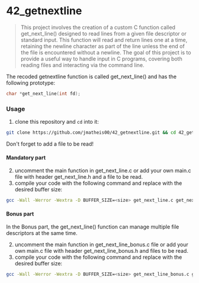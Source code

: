 # 42_getnextline

> This project involves the creation of a custom C function called get_next_line() designed to read lines from a given file descriptor or standard input.
> This function will read and return lines one at a time, retaining the newline character as part of the line unless the end of the file is encountered without a newline.
> The goal of this project is to provide a useful way to handle input in C programs, covering both reading files and interacting via the command line.

The recoded getnextline function is called get_next_line() and has the following prototype:
```C
char *get_next_line(int fd);
```

### Usage
1. clone this repository and `cd` into it:

```zsh
git clone https://github.com/jmatheis00/42_getnextline.git && cd 42_getnextline
```
Don't forget to add a file to be read!

#### Mandatory part
2. uncomment the main function in get_next_line.c or add your own main.c file with header get_next_line.h and a file to be read.
3. compile your code with the following command and replace <size> with the desired buffer size:
```zsh
gcc -Wall -Werror -Wextra -D BUFFER_SIZE=<size> get_next_line.c get_next_line_utils.c && ./a.out
```
#### Bonus part
In the Bonus part, the get_next_line() function can manage multiple file descriptors at the same time.

2. uncomment the main function in get_next_line_bonus.c file or add your own main.c file with header get_next_line_bonus.h and files to be read.
3. compile your code with the following command and replace <size> with the desired buffer size:
```zsh
gcc -Wall -Werror -Wextra -D BUFFER_SIZE=<size> get_next_line_bonus.c get_next_line_utils_bonus.c && ./a.out
```
